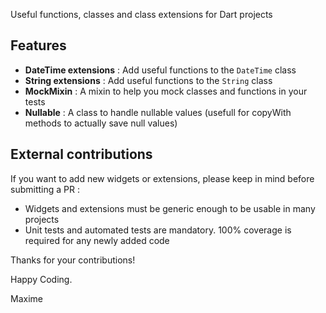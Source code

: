 <!-- 
This README describes the package. If you publish this package to pub.dev,
this README's contents appear on the landing page for your package.

For information about how to write a good package README, see the guide for
[writing package pages](https://dart.dev/guides/libraries/writing-package-pages). 

For general information about developing packages, see the Dart guide for
[creating packages](https://dart.dev/guides/libraries/create-library-packages)
and the Flutter guide for
[developing packages and plugins](https://flutter.dev/developing-packages). 
-->

Useful functions, classes and class extensions for Dart projects

## Features

- **DateTime extensions** : Add useful functions to the `DateTime` class
- **String extensions** : Add useful functions to the `String` class
- **MockMixin** : A mixin to help you mock classes and functions in your tests
- **Nullable** : A class to handle nullable values (usefull for copyWith methods to actually save null values)

## External contributions

If you want to add new widgets or extensions, please keep in mind before submitting a PR :

- Widgets and extensions must be generic enough to be usable in many projects
- Unit tests and automated tests are mandatory. 100% coverage is required for any newly added code

Thanks for your contributions!

Happy Coding.

Maxime
